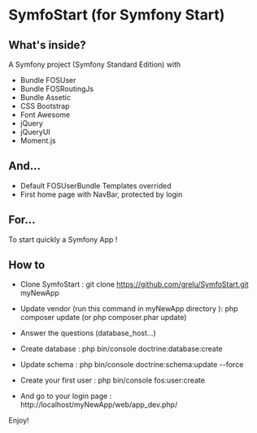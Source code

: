 SymfoStart (for Symfony Start)
===============================

What's inside?
--------------
A Symfony project (Symfony Standard Edition) with 

- Bundle FOSUser
- Bundle FOSRoutingJs
- Bundle Assetic
- CSS Bootstrap
- Font Awesome
- jQuery
- jQueryUI
- Moment.js

And...
------

- Default FOSUserBundle Templates overrided
- First home page with NavBar, protected by login

For...
------

To start quickly a Symfony App !

How to
------

- Clone SymfoStart :
git clone https://github.com/grelu/SymfoStart.git myNewApp

- Update vendor (run this command in myNewApp directory ):
php composer update (or php composer.phar update)

- Answer the questions (database_host...)

- Create database :
php bin/console doctrine:database:create

- Update schema :
php bin/console doctrine:schema:update --force

- Create your first user :
php bin/console fos:user:create

- And go to your login page :
http://localhost/myNewApp/web/app_dev.php/


Enjoy!